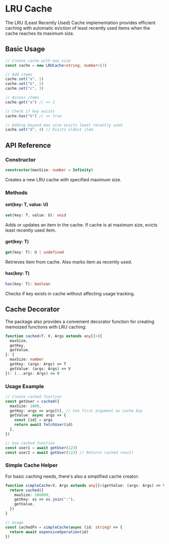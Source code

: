 # LRU Cache

The LRU (Least Recently Used) Cache implementation provides efficient caching with automatic eviction of least recently used items when the cache reaches its maximum size.

## Basic Usage

```typescript
// Create cache with max size
const cache = new LRUCache<string, number>(3)

// Add items
cache.set("a", 1)
cache.set("b", 2)
cache.set("c", 3)

// Access items
cache.get("a") // => 1

// Check if key exists
cache.has("b") // => true

// Adding beyond max size evicts least recently used
cache.set("d", 4) // Evicts oldest item
```

## API Reference

### Constructor

```typescript
constructor(maxSize: number = Infinity)
```

Creates a new LRU cache with specified maximum size.

### Methods

#### set(key: T, value: U)

```typescript
set(key: T, value: U): void
```

Adds or updates an item in the cache. If cache is at maximum size, evicts least recently used item.

#### get(key: T)

```typescript
get(key: T): U | undefined
```

Retrieves item from cache. Also marks item as recently used.

#### has(key: T)

```typescript
has(key: T): boolean
```

Checks if key exists in cache without affecting usage tracking.

## Cache Decorator

The package also provides a convenient decorator function for creating memoized functions with LRU caching:

```typescript
function cached<T, V, Args extends any[]>({
  maxSize,
  getKey,
  getValue,
}: {
  maxSize: number
  getKey: (args: Args) => T
  getValue: (args: Args) => V
}): (...args: Args) => V
```

### Usage Example

```typescript
// Create cached function
const getUser = cached({
  maxSize: 1000,
  getKey: args => args[0], // Use first argument as cache key
  getValue: async args => {
    const [id] = args
    return await fetchUser(id)
  },
})

// Use cached function
const user1 = await getUser(123)
const user2 = await getUser(123) // Returns cached result
```

### Simple Cache Helper

For basic caching needs, there's also a simplified cache creator:

```typescript
function simpleCache<V, Args extends any[]>(getValue: (args: Args) => V) {
  return cached({
    maxSize: 100000,
    getKey: xs => xs.join(":"),
    getValue,
  })
}

// Usage
const cachedFn = simpleCache(async (id: string) => {
  return await expensiveOperation(id)
})
```
